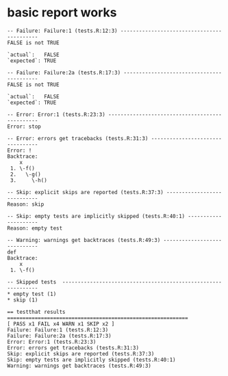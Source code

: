 # basic report works

    -- Failure: Failure:1 (tests.R:12:3) -------------------------------------------
    FALSE is not TRUE
    
    `actual`:   FALSE
    `expected`: TRUE 
    
    -- Failure: Failure:2a (tests.R:17:3) ------------------------------------------
    FALSE is not TRUE
    
    `actual`:   FALSE
    `expected`: TRUE 
    
    -- Error: Error:1 (tests.R:23:3) -----------------------------------------------
    Error: stop
    
    -- Error: errors get tracebacks (tests.R:31:3) ---------------------------------
    Error: !
    Backtrace:
        x
     1. \-f()
     2.   \-g()
     3.     \-h()
    
    -- Skip: explicit skips are reported (tests.R:37:3) ----------------------------
    Reason: skip
    
    -- Skip: empty tests are implicitly skipped (tests.R:40:1) ---------------------
    Reason: empty test
    
    -- Warning: warnings get backtraces (tests.R:49:3) -----------------------------
    def
    Backtrace:
        x
     1. \-f()
    
    -- Skipped tests  --------------------------------------------------------------
    * empty test (1)
    * skip (1)
    
    == testthat results  ===========================================================
    [ PASS x1 FAIL x4 WARN x1 SKIP x2 ]
    Failure: Failure:1 (tests.R:12:3)
    Failure: Failure:2a (tests.R:17:3)
    Error: Error:1 (tests.R:23:3)
    Error: errors get tracebacks (tests.R:31:3)
    Skip: explicit skips are reported (tests.R:37:3)
    Skip: empty tests are implicitly skipped (tests.R:40:1)
    Warning: warnings get backtraces (tests.R:49:3)
    

